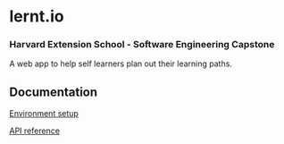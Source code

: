# lernt.io
### Harvard Extension School - Software Engineering Capstone

A web app to help self learners plan out their learning paths.

## Documentation

[Environment setup](https://docs.google.com/document/d/1PdAWg9tZI4_gna2r74hM-WJMl2Va4PcaIpRKqQ4h8mQ)

[API reference](https://docs.google.com/document/d/1WTbEQwVeO8AB-87J9IvnWtcJEHd4z_AcUurk9TgI_IU)

